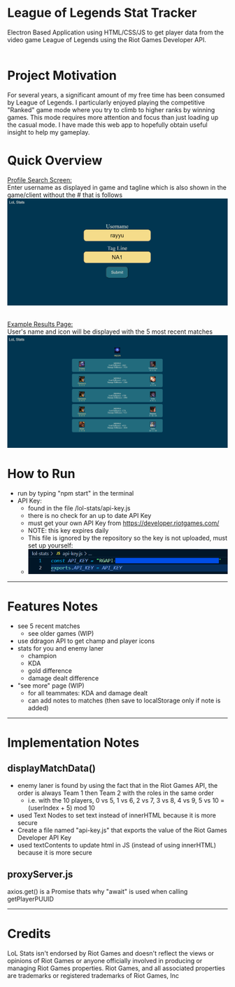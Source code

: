 # League of Legends Stat Tracker
Electron Based Application using HTML/CSS/JS to get player data from the video game League of Legends using the Riot Games Developer API.<br><br>

# Project Motivation
For several years, a significant amount of my free time has been consumed by League of Legends. I particularly enjoyed playing the competitive "Ranked" game mode where you try to climb to higher ranks by winning games. This mode requires more attention and focus than just loading up the casual mode. I have made this web app to hopefully obtain useful insight to help my gameplay.

# Quick Overview
<u>Profile Search Screen:</u><br>
Enter username as displayed in game and tagline which is also shown in the game/client without the # that is follows<br>
<img src="./assets/screenshots/lolStatsSearchPage.png" alt = "Screenshot of the search page" width = "600"><br><br>

<u>Example Results Page:</u><br>
User's name and icon will be displayed with the 5 most recent matches<br>
<img src="./assets/screenshots/lolStatsMatchPage.png" alt = "Screenshot of the results match page" width = "600">

# How to Run
- run by typing "npm start" in the terminal
- API Key:
  - found in the file /lol-stats/api-key.js
  - there is no check for an up to date API Key
  - must get your own API Key from https://developer.riotgames.com/
  - NOTE: this key expires daily 
  - This file is ignored by the repository so the key is not uploaded, must set up yourself:
  - <img src="./assets/screenshots/apiKeyFile.png" alt = "Example of API Key file setup" width = "600">
  
***
# Features Notes
- see 5 recent matches 
  - see older games (WIP)
- use ddragon API to get champ and player icons 
- stats for you and enemy laner
  - champion
  - KDA
  - gold difference
  - damage dealt difference
- "see more" page (WIP)
  - for all teammates: KDA and damage dealt
  - can add notes to matches (then save to localStorage only if note is added)
***
# Implementation Notes
## displayMatchData()
  - enemy laner is found by using the fact that in the Riot Games API, the order is always Team 1 then Team 2 with the roles in the same order
    - i.e. with the 10 players, 0 vs 5, 1 vs 6, 2 vs 7, 3 vs 8, 4 vs 9, 5 vs 10 = (userIndex + 5) mod 10
  -  used Text Nodes to set text instead of innerHTML because it is more secure
  - Create a file named "api-key.js" that exports the value of the Riot Games Developer API Key
  - used textContents to update html in JS (instead of using innerHTML) because it is more secure 
## proxyServer.js
axios.get() is a Promise thats why "await" is used when calling getPlayerPUUID
***
# Credits
 LoL Stats isn't endorsed by Riot Games and doesn't reflect the views or opinions of Riot Games or anyone officially involved in producing or managing Riot Games properties. Riot Games, and all associated properties are trademarks or registered trademarks of Riot Games, Inc
  
